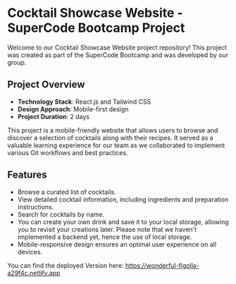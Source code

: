 # Cocktail Showcase Website - SuperCode Bootcamp Project

Welcome to our Cocktail Showcase Website project repository! This project was created as part of the SuperCode Bootcamp and was developed by our group. 

## Project Overview

- **Technology Stack**: React.js and Tailwind CSS
- **Design Approach**: Mobile-first design
- **Project Duration**: 2 days

This project is a mobile-friendly website that allows users to browse and discover a selection of cocktails along with their recipes. It served as a valuable learning experience for our team as we collaborated to implement various Git workflows and best practices.

## Features

- Browse a curated list of cocktails.
- View detailed cocktail information, including ingredients and preparation instructions.
- Search for cocktails by name.
- You can create your own drink and save it to your local storage, allowing you to revisit your creations later. Please note that we haven't implemented a backend yet, hence the use of local storage.
- Mobile-responsive design ensures an optimal user experience on all devices.

You can find the deployed Version here: https://wonderful-figolla-a29f4c.netlify.app
